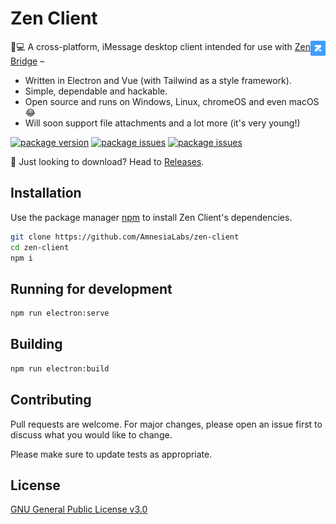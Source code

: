 # Zen Client 

<img src="https://github.com/AmnesiaLabs/zen-client/blob/master/build/icons/24x24.png" align="right" />

💬💻 A cross-platform, iMessage desktop client intended for use with [Zen Bridge](https://github.com/AmnesiaLabs/zen-bridge) –

- Written in Electron and Vue (with Tailwind as a style framework).
- Simple, dependable and hackable.
- Open source and runs on Windows, Linux, chromeOS and even macOS 😂
- Will soon support file attachments and a lot more (it's very young!)

[![package version](https://img.shields.io/github/package-json/v/AmnesiaLabs/zen-client?color=g&label=version)](https://github.com/AmnesiaLabs/zen-client)
[![package issues](https://img.shields.io/github/issues-raw/AmnesiaLabs/zen-client)](https://github.com/AmnesiaLabs/zen-client)
[![package issues](https://img.shields.io/github/issues-closed/AmnesiaLabs/zen-client)](https://github.com/AmnesiaLabs/zen-client)

🧶 Just looking to download? Head to [Releases](https://github.com/AmnesiaLabs/zen-client/releases/latest).

## Installation

Use the package manager [npm](https://npmjs.com) to install Zen Client's dependencies.
```bash
git clone https://github.com/AmnesiaLabs/zen-client
cd zen-client
npm i
```

## Running for development

```bash
npm run electron:serve
```

## Building

```bash
npm run electron:build
```

## Contributing
Pull requests are welcome. For major changes, please open an issue first to discuss what you would like to change.

Please make sure to update tests as appropriate.

## License
[GNU General Public License v3.0](https://github.com/AmnesiaLabs/zen-client/blob/master/LICENSE.md)

